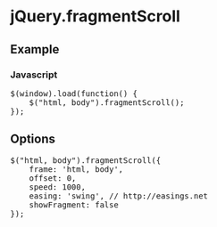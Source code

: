 jQuery.fragmentScroll
=====================

## Example

### Javascript

<pre>$(window).load(function() {
	$("html, body").fragmentScroll();
});</pre>

## Options

<pre>$("html, body").fragmentScroll({
	frame: 'html, body',
	offset: 0,
	speed: 1000,
	easing: 'swing', // http://easings.net
	showFragment: false
});</pre>
